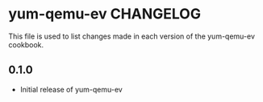 yum-qemu-ev CHANGELOG
=====================
This file is used to list changes made in each version of the
yum-qemu-ev cookbook.

0.1.0
-----
- Initial release of yum-qemu-ev

